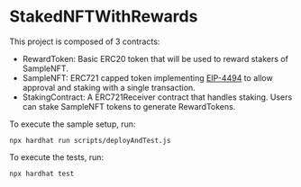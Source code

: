 # StakedNFTWithRewards

This project is composed of 3 contracts:

- RewardToken: Basic ERC20 token that will be used to reward stakers of SampleNFT.
- SampleNFT: ERC721 capped token implementing [EIP-4494](https://eips.ethereum.org/EIPS/eip-4494) to allow approval and staking with a single transaction.
- StakingContract: A ERC721Receiver contract that handles staking. Users can stake SampleNFT tokens to generate RewardTokens. 

To execute the sample setup, run:

`npx hardhat run scripts/deployAndTest.js`

To execute the tests, run:

`npx hardhat test`
